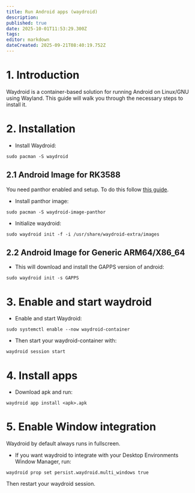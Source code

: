 ```yaml
---
title: Run Android apps (waydroid)
description: 
published: true
date: 2025-10-01T11:53:29.300Z
tags: 
editor: markdown
dateCreated: 2025-09-21T08:40:19.752Z
---
```


# 1. Introduction
Waydroid is a container-based solution for running Android on Linux/GNU using Wayland. This guide will walk you through the necessary steps to install it.
# 2. Installation

- Install Waydroid:
```
sudo pacman -S waydroid
```

## 2.1 Android Image for RK3588

You need panthor enabled and setup. To do this follow [this guide](/how-to/how-to-setup-panthor).
- Install panthor image:

```
sudo pacman -S waydroid-image-panthor
```

- Initialize waydroid:

```
sudo waydroid init -f -i /usr/share/waydroid-extra/images
```

## 2.2 Android Image for Generic ARM64/X86_64

- This will download and install the GAPPS version of android:
```
sudo waydroid init -s GAPPS
```

# 3. Enable and start waydroid

- Enable and start Waydroid:
```
sudo systemctl enable --now waydroid-container
```

- Then start your waydroid-container with:
```
waydroid session start
```

# 4. Install apps
- Download apk and run:
```
waydroid app install <apk>.apk
```

# 5. Enable Window integration
Waydroid by default always runs in fullscreen. 
- If you want waydroid to integrate with your Desktop Environments Window Manager, run:
```
waydroid prop set persist.waydroid.multi_windows true
```

Then restart your waydroid session.